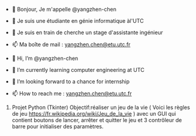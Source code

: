 - 👋 Bonjour, Je m'appelle @yangzhen-chen
- 🌱 Je suis une étudiante en génie informatique àl'UTC
- 👀 Je suis en train de cherche un stage d'assistante ingénieur
- 📫 Ma boîte de mail : yangzhen.chen@etu.utc.fr 

- 👋 Hi, I’m @yangzhen-chen
- 🌱 I’m currently learning computer engineering at UTC
- 👀 I’m looking forward to a chance for internship 
- 📫 How to reach me : yangzhen.chen@etu.utc.fr 


1. Projet Python (Tkinter)
  Objectif:réaliser un jeu de la vie ( Voici les règles de jeu https://fr.wikipedia.org/wiki/Jeu_de_la_vie ) avec un GUI qui contient boutons de lancer, arrêter et quitter le jeu et 3 contrôleur de barre pour initialiser des paramètres. 
